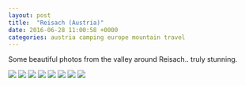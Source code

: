 ```yaml
---
layout: post
title:  "Reisach (Austria)"
date: 2016-06-28 11:00:58 +0000
categories: austria camping europe mountain travel
---
```


Some beautiful photos from the valley around Reisach.. truly stunning.

<img src="https://sa220030efa07d.blob.core.windows.net/images/2019/07/20160628_125916.jpg">

<img src="https://sa220030efa07d.blob.core.windows.net/images/2019/07/20160629_150851.jpg">

<img src="https://sa220030efa07d.blob.core.windows.net/images/2019/07/20160628_124634.jpg">

<img src="https://sa220030efa07d.blob.core.windows.net/images/2019/07/20160628_111038.jpg">

<img src="https://sa220030efa07d.blob.core.windows.net/images/2019/07/20160628_124632.jpg">

<img src="https://sa220030efa07d.blob.core.windows.net/images/2019/07/20160628_105316.jpg">

<img src="https://sa220030efa07d.blob.core.windows.net/images/2019/07/20160628_121446.jpg">

<img src="https://sa220030efa07d.blob.core.windows.net/images/2019/07/20160628_111058.jpg">

